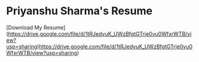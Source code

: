 # Priyanshu Sharma's Resume
[Download My Resume] (https://drive.google.com/file/d/1tRJedyuK_UWzBfgtGTrje0vu0WfxrWTB/view?usp=sharing)https://drive.google.com/file/d/1tRJedyuK_UWzBfgtGTrje0vu0WfxrWTB/view?usp=sharing)
